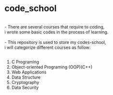 # code_school
<br>
- There are several courses that require to coding, <br>
i wrote some basic codes in the process of learning. <br>
<br>
- This repository is used to store my codes-school, <br>
i will categorize different courses as follow: <br>
<br>

1. C Programing
2. Object-oriented Programing (OOP)(C++)
3. Web Applications
4. Data Structure
5. Cryptography
6. Data Security
